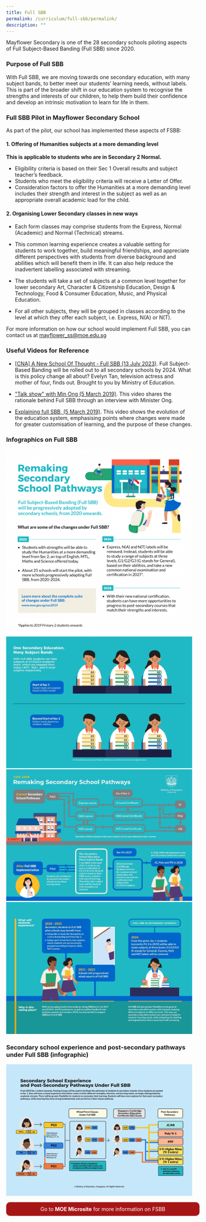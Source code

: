 ```yaml
---
title: Full SBB
permalink: /curriculum/full-sbb/permalink/
description: ""
---
```

Mayflower Secondary is one of the 28 secondary schools piloting aspects of Full Subject-Based Banding (Full SBB) since 2020.

### Purpose of Full SBB

With Full SBB, we are moving towards one secondary education, with many subject bands, to better meet our students’ learning needs, without labels. This is part of the broader shift in our education system to recognise the strengths and interests of our children, to help them build their confidence and develop an intrinsic motivation to learn for life in them.

### Full SBB Pilot in Mayflower Secondary School


As part of the pilot, our school has implemented these aspects of FSBB:
  

#### 1\. Offering of Humanities subjects at a more demanding level

**This is applicable to students who are in Secondary 2 Normal.**

*   Eligibility criteria is based on their Sec 1 Overall results and subject teacher’s feedback.
*   Students who meet the eligibility criteria will receive a Letter of Offer.
*   Consideration factors to offer the Humanities at a more demanding level includes their strength and interest in the subject as well as an appropriate overall academic load for the child.

  

#### 2\. Organising Lower Secondary classes in new ways

*   Each form classes may comprise students from the Express, Normal (Academic) and Normal (Technical) streams.
*   This common learning experience creates a valuable setting for students to work together, build meaningful friendships, and appreciate different perspectives with students from diverse background and abilities which will benefit them in life. It can also help reduce the inadvertent labelling associated with streaming.
*   The students will take a set of subjects at a common level together for lower secondary Art, Character &amp; Citizenship Education, Design &amp; Technology, Food &amp; Consumer Education, Music, and Physical Education.

* For all other subjects, they will be grouped in classes according to the level at which they offer each subject, i.e. Express, N(A) or N(T).

  
For more information on how our school would implement Full SBB, you can contact us at&nbsp;[mayflower\_ss@moe.edu.sg](mailto:mayflower_ss@moe.edu.sg)  
  

### Useful Videos for Reference


* [ [CNA] A New School Of Thought - Full SBB (13 July 2023)](https://www.channelnewsasia.com/watch/a-new-school-of-thought/full-sbb-3626236). Full Subject-Based Banding will be rolled out to all secondary schools by 2024. What is this policy change all about? Evelyn Tan, television actress and mother of four, finds out. Brought to you by Ministry of Education.

* ["Talk show" with Min Ong (5 March 2019)](https://www.facebook.com/moesingapore/videos/2725818744113611/). This video shares the rationale behind Full SBB through an interview with Minister Ong.
*   [Explaining full SBB, (5 March 2019)](https://youtu.be/JMc_GispPmk). This video shows the evolution of the education system, emphasising points where changes were made for greater customisation of learning, and the purpose of these changes.

### Infographics on Full SBB


![](/images/sbb1.png)
![](/images/sbb2.jpg)
![](/images/sbb3.jpg)
![](/images/sbb4.jpg)

### Secondary school experience and post-secondary pathways under Full SBB (infographic)

![Sec Sch Exp &amp; post sec pathway](/images/sec%20sch%20exp%20and%20post%20sec%20pathway.jpeg)


<a href="https://www.moe.gov.sg/microsites/psle-fsbb/full-subject-based-banding/main.html" style="display: inline-block; width: 100%; background-color: #a71616; color: #fff; text-align: center; padding: 10px; text-decoration: none; border-radius:10px;">Go to <b>MOE Microsite</b> for more information on FSBB</a>